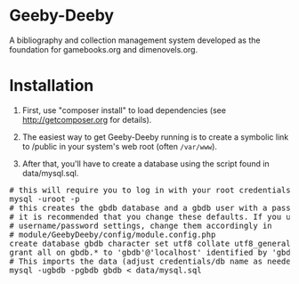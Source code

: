 Geeby-Deeby
===========

A bibliography and collection management system developed as the foundation for gamebooks.org and dimenovels.org.

Installation
============
1. First, use "composer install" to load dependencies (see http://getcomposer.org for details).

2. The easiest way to get Geeby-Deeby running is to create a symbolic link to /public in your system's web root (often `/var/www`).

3. After that, you'll have to create a database using the script found in data/mysql.sql.

<pre>
# this will require you to log in with your root credentials:
mysql -uroot -p
# this creates the gbdb database and a gbdb user with a password of gbdb;
# it is recommended that you change these defaults. If you use non-default
# username/password settings, change them accordingly in
# module/GeebyDeeby/config/module.config.php
create database gbdb character set utf8 collate utf8_general_ci;
grant all on gbdb.* to 'gbdb'@'localhost' identified by 'gbdb';
# This imports the data (adjust credentials/db name as needed):
mysql -ugbdb -pgbdb gbdb < data/mysql.sql
</pre>

